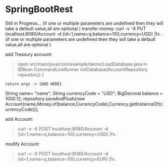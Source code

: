 # SpringBootRest

Still in Progress...
(if one or multiple parameters are undefined then they will take a default value,all are optional )
transfer money:
curl -v  -X PUT  localhost:8080/Account -d {id=1,name=q,balance=100,currency=USD}  |fx .
(if one or multiple parameters are undefined then they will take a default value,all are optional )

add Treasury account:
>open src/main/java/com/example/demo/LoadDatabase.java
>in  
@Bean
  CommandLineRunner initDatabase(AccountRepository repository) {

    return args -> {ADD HERE}
String name= "name";
String currencyCode = "USD";
BigDecimal balance = 1000.12;
repository.saveAndFlush(new Account(name,Money.of(balance,CurrencyCode),Currency.getInstanceOf(currencyCode)));

add Account:
> curl -v  -X POST  localhost:8080/Account -d {id=1,name=q,balance=100,currency=USD}  |fx .

modify Account:
>curl -v  -X POST  localhost:8080/Account -d {id=1,name=q,balance=100,currency=EUR}  |fx .

    

